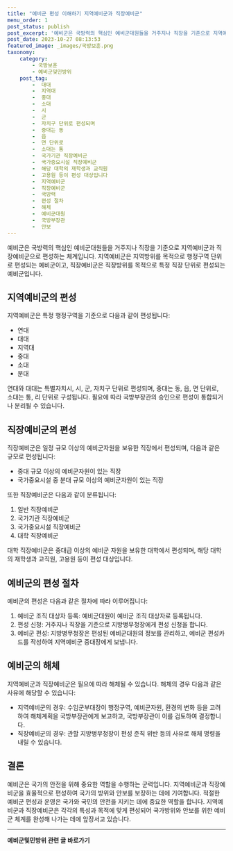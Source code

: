 ```yaml
---
title: "예비군 편성 이해하기 지역예비군과 직장예비군"
menu_order: 1
post_status: publish
post_excerpt: '예비군은 국방력의 핵심인 예비군대원들을 거주지나 직장을 기준으로 지역예비군과 직장예비군으로 편성하는 체계입니다. 지역예비군은 지역방위를 목적으로 행정구역 단위로 편성되는 예비군이고, 직장예비군은 직장방위를 목적으로 특정 직장 단위로 편성되는 예비군입니다.'
post_date: 2023-10-27 08:13:53
featured_image: _images/국방보훈.png
taxonomy:
    category:
        - 국방보훈
        - 예비군및민방위
    post_tag:
        -  대대
        -  지역대
        -  중대
        -  소대
        -  시
        -  군
        -  자치구 단위로 편성되며
        -  중대는 동
        -  읍
        -  면 단위로
        -  소대는 통
        -  국가기관 직장예비군
        -  국가중요시설 직장예비군
        -  해당 대학의 재학생과 교직원
        -  고용원 등이 편성 대상입니다
        -  지역예비군
        -  직장예비군
        -  국방력
        -  편성 절차
        -  해체
        -  예비군대원
        -  국방부장관
        -  안보
---
```



예비군은 국방력의 핵심인 예비군대원들을 거주지나 직장을 기준으로 지역예비군과 직장예비군으로 편성하는 체계입니다. 지역예비군은 지역방위를 목적으로 행정구역 단위로 편성되는 예비군이고, 직장예비군은 직장방위를 목적으로 특정 직장 단위로 편성되는 예비군입니다.

## 지역예비군의 편성

지역예비군은 특정 행정구역을 기준으로 다음과 같이 편성됩니다:
- 연대
- 대대
- 지역대
- 중대
- 소대
- 분대

연대와 대대는 특별자치시, 시, 군, 자치구 단위로 편성되며, 중대는 동, 읍, 면 단위로, 소대는 통, 리 단위로 구성됩니다. 필요에 따라 국방부장관의 승인으로 편성이 통합되거나 분리될 수 있습니다.

## 직장예비군의 편성

직장예비군은 일정 규모 이상의 예비군자원을 보유한 직장에서 편성되며, 다음과 같은 규모로 편성됩니다:
- 중대 규모 이상의 예비군자원이 있는 직장
- 국가중요시설 중 분대 규모 이상의 예비군자원이 있는 직장

또한 직장예비군은 다음과 같이 분류됩니다:
1. 일반 직장예비군
2. 국가기관 직장예비군
3. 국가중요시설 직장예비군
4. 대학 직장예비군

대학 직장예비군은 중대급 이상의 예비군 자원을 보유한 대학에서 편성되며, 해당 대학의 재학생과 교직원, 고용원 등이 편성 대상입니다.

## 예비군의 편성 절차

예비군의 편성은 다음과 같은 절차에 따라 이루어집니다:

1. 예비군 조직 대상자 등록: 예비군대원이 예비군 조직 대상자로 등록됩니다.
2. 편성 신청: 거주지나 직장을 기준으로 지방병무청장에게 편성 신청을 합니다.
3. 예비군 편성: 지방병무청장은 편성된 예비군대원의 정보를 관리하고, 예비군 편성카드를 작성하여 지역예비군 중대장에게 보냅니다.

## 예비군의 해체

지역예비군과 직장예비군은 필요에 따라 해체될 수 있습니다. 해체의 경우 다음과 같은 사유에 해당할 수 있습니다:

- 지역예비군의 경우: 수임군부대장이 행정구역, 예비군자원, 환경의 변화 등을 고려하여 해체계획을 국방부장관에게 보고하고, 국방부장관이 이를 검토하여 결정합니다.
- 직장예비군의 경우: 관할 지방병무청장이 편성 준칙 위반 등의 사유로 해체 명령을 내릴 수 있습니다.

## 결론

예비군은 국가의 안전을 위해 중요한 역할을 수행하는 군력입니다. 지역예비군과 직장예비군을 효율적으로 편성하여 국가의 방위와 안보를 보장하는 데에 기여합니다. 적절한 예비군 편성과 운영은 국가와 국민의 안전을 지키는 데에 중요한 역할을 합니다. 지역예비군과 직장예비군은 각각의 특성과 목적에 맞게 편성되어 국가방위와 안보를 위한 예비군 체계를 완성해 나가는 데에 앞장서고 있습니다.
<!-- wp:separator -->
<hr class="wp-block-separator has-alpha-channel-opacity"/>
<!-- /wp:separator -->

<!-- wp:group {"backgroundColor":"base","layout":{"type":"constrained"}} -->
<div class="wp-block-group has-base-background-color has-background"><!-- wp:paragraph {"align":"center","fontSize":"medium"} -->
<p class="has-text-align-center has-large-font-size"><strong>예비군및민방위 관련 글 바로가기</strong></p>
<!-- /wp:paragraph -->


<!-- wp:latest-posts
{"categories":[{"id":9797,"count":19,"description":"","link":"https://uknowlaw.com/category/%ec%98%88%eb%b9%84%ea%b5%b0%eb%b0%8f%eb%af%bc%eb%b0%a9%ec%9c%84/","name":"예비군및민방위","slug":"예비군및민방위","taxonomy":"category","parent":0,"meta":[],"_links":{"self":[{"href":"https://uknowlaw.com/wp-json/wp/v2/categories/9797"}],"collection":[{"href":"https://uknowlaw.com/wp-json/wp/v2/categories"}],"about":[{"href":"https://uknowlaw.com/wp-json/wp/v2/taxonomies/category"}],"wp:post_type":[{"href":"https://uknowlaw.com/wp-json/wp/v2/posts?categories=9797"}],"curies":[{"name":"wp","href":"https://api.w.org/{rel}","templated":true}]}}]} /--></div>
<!-- /wp:group -->
